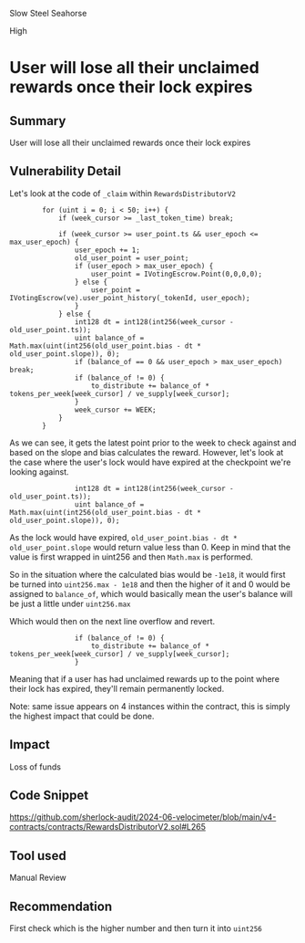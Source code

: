 Slow Steel Seahorse

High

# User will lose all their unclaimed rewards once their lock expires

## Summary
User will lose all their unclaimed rewards once their lock expires

## Vulnerability Detail
Let's look at the code of `_claim` within `RewardsDistributorV2`

```solidity
        for (uint i = 0; i < 50; i++) {
            if (week_cursor >= _last_token_time) break;

            if (week_cursor >= user_point.ts && user_epoch <= max_user_epoch) {
                user_epoch += 1;
                old_user_point = user_point;
                if (user_epoch > max_user_epoch) {
                    user_point = IVotingEscrow.Point(0,0,0,0);
                } else {
                    user_point = IVotingEscrow(ve).user_point_history(_tokenId, user_epoch);
                }
            } else {
                int128 dt = int128(int256(week_cursor - old_user_point.ts));
                uint balance_of = Math.max(uint(int256(old_user_point.bias - dt * old_user_point.slope)), 0);
                if (balance_of == 0 && user_epoch > max_user_epoch) break;
                if (balance_of != 0) {
                    to_distribute += balance_of * tokens_per_week[week_cursor] / ve_supply[week_cursor];
                }
                week_cursor += WEEK;
            }
        }
```

As we can see, it gets the latest point prior to the week to check against and based on the slope and bias calculates the reward. However, let's look at the case where the user's lock would have expired at the checkpoint we're looking against.
```solidity
                int128 dt = int128(int256(week_cursor - old_user_point.ts));
                uint balance_of = Math.max(uint(int256(old_user_point.bias - dt * old_user_point.slope)), 0);
```

As the lock would have expired, `old_user_point.bias - dt * old_user_point.slope` would return value less than 0. Keep in mind that the value is first wrapped in uint256 and then `Math.max` is performed.

So in the situation where the calculated bias would be `-1e18`, it would first be turned into `uint256.max - 1e18` and then the higher of it and 0 would be assigned to `balance_of`, which would basically mean the user's balance will be just a little under `uint256.max`

Which would then on the next line overflow and revert.

```solidity
                if (balance_of != 0) {
                    to_distribute += balance_of * tokens_per_week[week_cursor] / ve_supply[week_cursor];
                }
```

Meaning that if a user has had unclaimed rewards up to the point where their lock has expired, they'll remain permanently locked.

Note: same issue appears on 4 instances within the contract, this is simply the highest impact that could be done. 

## Impact
Loss of funds

## Code Snippet
https://github.com/sherlock-audit/2024-06-velocimeter/blob/main/v4-contracts/contracts/RewardsDistributorV2.sol#L265

## Tool used

Manual Review

## Recommendation
First check which is the higher number and then turn it into `uint256`